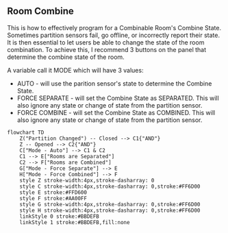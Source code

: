 ## Room Combine
This is how to effectively program for a Combinable Room's Combine State. Sometimes partition sensors fail, go offline, or incorrectly report their state. It is then essential to let users be able to change the state of the room combination. To achieve this, I recommend 3 buttons on the panel that determine the combine state of the room.

A variable call it MODE which will have 3 values:
* AUTO - will use the parition sensor's state to determine the Combine State.
* FORCE SEPARATE - will set the Combine State as SEPARATED. This will also ignore any state or change of state from the partition sensor.
* FORCE COMBINE - will set the Combine State as COMBINED. This will also ignore any state or change of state from the partition sensor.

```mermaid
flowchart TD
    Z("Partition Changed") -- Closed --> C1{"AND"}
    Z -- Opened --> C2{"AND"}
    C["Mode - Auto"] --> C1 & C2
    C1 --> E["Rooms are Separated"]
    C2 --> F["Rooms are Combined"]
    G["Mode - Force Separate"] --> E
    H["Mode - Force Combined"] --> F
    style Z stroke-width:4px,stroke-dasharray: 0
    style C stroke-width:4px,stroke-dasharray: 0,stroke:#FF6D00
    style E stroke:#FFD600
    style F stroke:#AA00FF
    style G stroke-width:4px,stroke-dasharray: 0,stroke:#FF6D00
    style H stroke-width:4px,stroke-dasharray: 0,stroke:#FF6D00
    linkStyle 0 stroke:#BBDEFB
    linkStyle 1 stroke:#BBDEFB,fill:none

```